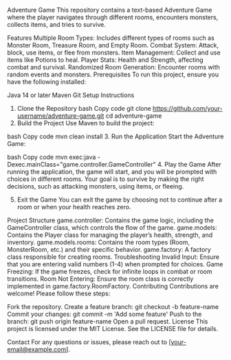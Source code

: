 Adventure Game
This repository contains a text-based Adventure Game where the player navigates through different rooms, encounters monsters, collects items, and tries to survive.

Features
Multiple Room Types: Includes different types of rooms such as Monster Room, Treasure Room, and Empty Room.
Combat System: Attack, block, use items, or flee from monsters.
Item Management: Collect and use items like Potions to heal.
Player Stats: Health and Strength, affecting combat and survival.
Randomized Room Generation: Encounter rooms with random events and monsters.
Prerequisites
To run this project, ensure you have the following installed:

Java 14 or later
Maven
Git
Setup Instructions
1. Clone the Repository
bash
Copy code
git clone https://github.com/your-username/adventure-game.git
cd adventure-game
2. Build the Project
Use Maven to build the project:

bash
Copy code
mvn clean install
3. Run the Application
Start the Adventure Game:

bash
Copy code
mvn exec:java -Dexec.mainClass="game.controller.GameController"
4. Play the Game
After running the application, the game will start, and you will be prompted with choices in different rooms. Your goal is to survive by making the right decisions, such as attacking monsters, using items, or fleeing.

5. Exit the Game
You can exit the game by choosing not to continue after a room or when your health reaches zero.

Project Structure
game.controller: Contains the game logic, including the GameController class, which controls the flow of the game.
game.models: Contains the Player class for managing the player’s health, strength, and inventory.
game.models.rooms: Contains the room types (Room, MonsterRoom, etc.) and their specific behavior.
game.factory: A factory class responsible for creating rooms.
Troubleshooting
Invalid Input: Ensure that you are entering valid numbers (1-4) when prompted for choices.
Game Freezing: If the game freezes, check for infinite loops in combat or room transitions.
Room Not Entering: Ensure the room class is correctly implemented in game.factory.RoomFactory.
Contributing
Contributions are welcome! Please follow these steps:

Fork the repository.
Create a feature branch: git checkout -b feature-name
Commit your changes: git commit -m 'Add some feature'
Push to the branch: git push origin feature-name
Open a pull request.
License
This project is licensed under the MIT License. See the LICENSE file for details.

Contact
For any questions or issues, please reach out to [your-email@example.com].
